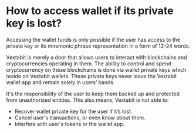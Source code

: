 # How to access wallet if its private key is lost?

Accessing the wallet funds is only possible if the user has access to the private key or its mnemonic phrase representation in a form of 12-24 words.

Vextabit is merely a door that allows users to interact with blockchains and cryptocurrencies operating in them. The ability to control and spend cryptocurrency on these blockchains is done via wallet private keys which reside on Vextabit wallets. These private keys never leave the Vextabit wallet app and remain solely in users’ hands.

It's the responsibility of the user to keep them backed up and protected from unauthorized entities. This also means, Vextabit is not able to:

- Recover wallet private key for the user if it’s lost.
- Cancel user's transactions, or even know about them.
- Interfere with user's tokens or the wallet app.


